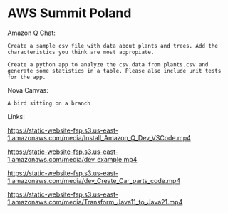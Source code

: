 # AWS Summit Poland

Amazon Q Chat:
```
Create a sample csv file with data about plants and trees. Add the characteristics you think are most appropiate.
```
```
Create a python app to analyze the csv data from plants.csv and generate some statistics in a table. Please also include unit tests for the app.
```

Nova Canvas:
```
A bird sitting on a branch
```

Links:

https://static-website-fsp.s3.us-east-1.amazonaws.com/media/Install_Amazon_Q_Dev_VSCode.mp4

https://static-website-fsp.s3.us-east-1.amazonaws.com/media/dev_example.mp4

https://static-website-fsp.s3.us-east-1.amazonaws.com/media/dev_Create_Car_parts_code.mp4

https://static-website-fsp.s3.us-east-1.amazonaws.com/media/Transform_Java11_to_Java21.mp4
